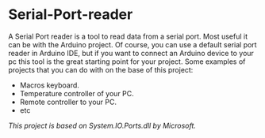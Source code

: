 # Serial-Port-reader

A Serial Port reader is a tool to read data from a serial port.
Most useful it can be with the Arduino project. Of course, you can use a default serial port reader in Arduino IDE, but if you want to connect an Arduino device to your pc this tool is the great starting point for your project.
Some examples of projects that you can do with on the base of this project:

- Macros keyboard.
- Temperature controller of your PC.
- Remote controller to your PC.
- etc

*This project is based on System.IO.Ports.dll by Microsoft.*
